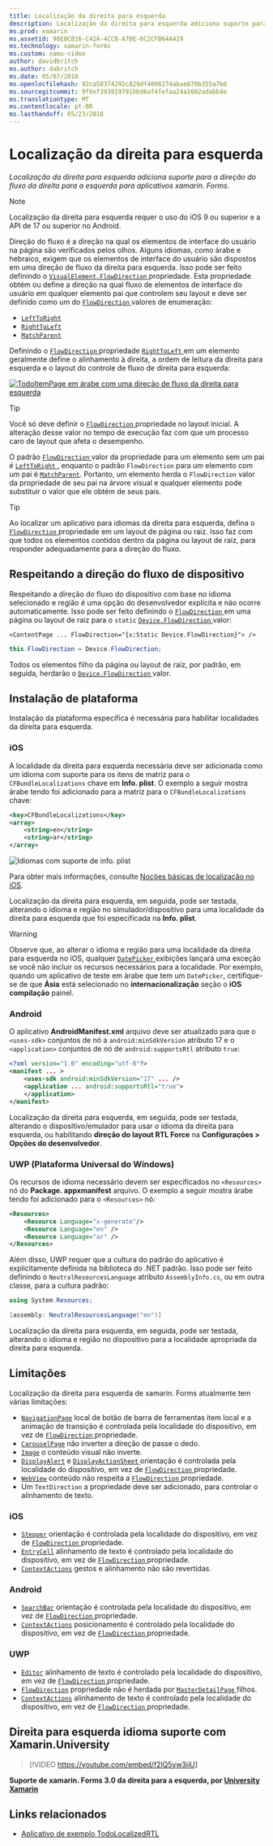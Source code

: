 ```yaml
---
title: Localização da direita para esquerda
description: Localização da direita para esquerda adiciona suporte para a direção do fluxo da direita para a esquerda para aplicativos xamarin. Forms.
ms.prod: xamarin
ms.assetid: 90E0CB16-C42A-4CC8-A70E-0C2CFB64A429
ms.technology: xamarin-forms
ms.custom: xamu-video
author: davidbritch
ms.author: dabritch
ms.date: 05/07/2018
ms.openlocfilehash: 92ca58374292c829df4098274abae870b355a7b0
ms.sourcegitcommit: 9f8e7393019791bbd6af4fefaa24a1602adabb4e
ms.translationtype: MT
ms.contentlocale: pt-BR
ms.lasthandoff: 05/23/2018
---
```

# <a name="right-to-left-localization"></a>Localização da direita para esquerda

_Localização da direita para esquerda adiciona suporte para a direção do fluxo da direita para a esquerda para aplicativos xamarin. Forms._

> [!NOTE]
> Localização da direita para esquerda requer o uso do iOS 9 ou superior e a API de 17 ou superior no Android.

Direção do fluxo é a direção na qual os elementos de interface do usuário na página são verificados pelos olhos. Alguns idiomas, como árabe e hebraico, exigem que os elementos de interface do usuário são dispostos em uma direção de fluxo da direita para esquerda. Isso pode ser feito definindo o [ `VisualElement.FlowDirection` ](xref:Xamarin.Forms.VisualElement.FlowDirection) propriedade. Esta propriedade obtém ou define a direção na qual fluxo de elementos de interface do usuário em qualquer elemento pai que controlem seu layout e deve ser definido como um do [ `FlowDirection` ](xref:Xamarin.Forms.FlowDirection) valores de enumeração:

- [`LeftToRight`](xref:Xamarin.Forms.FlowDirection.LeftToRight)
- [`RightToLeft`](xref:Xamarin.Forms.FlowDirection.RightToLeft)
- [`MatchParent`](xref:Xamarin.Forms.FlowDirection.MatchParent)

Definindo o [ `FlowDirection` ](xref:Xamarin.Forms.VisualElement.FlowDirection) propriedade [ `RightToLeft` ](xref:Xamarin.Forms.FlowDirection.RightToLeft) em um elemento geralmente define o alinhamento à direita, a ordem de leitura da direita para esquerda e o layout do controle de fluxo de direita para esquerda:

[![TodoItemPage em árabe com uma direção de fluxo da direita para esquerda](rtl-images/TodoItemPage-Arabic.png "TodoItemPage em árabe com uma direção de fluxo da direita para esquerda")](rtl-images/TodoItemPage-Arabic-Large.png#lightbox "TodoItemPage em árabe com uma direção de fluxo da direita para esquerda")

> [!TIP]
> Você só deve definir o [ `FlowDirection` ](xref:Xamarin.Forms.VisualElement.FlowDirection) propriedade no layout inicial. A alteração desse valor no tempo de execução faz com que um processo caro de layout que afeta o desempenho.

O padrão [ `FlowDirection` ](xref:Xamarin.Forms.VisualElement.FlowDirection) valor da propriedade para um elemento sem um pai é [ `LeftToRight` ](xref:Xamarin.Forms.FlowDirection.LeftToRight), enquanto o padrão `FlowDirection` para um elemento com um pai é [ `MatchParent`](xref:Xamarin.Forms.FlowDirection.MatchParent). Portanto, um elemento herda o `FlowDirection` valor da propriedade de seu pai na árvore visual e qualquer elemento pode substituir o valor que ele obtém de seus pais.

> [!TIP]
> Ao localizar um aplicativo para idiomas da direita para esquerda, defina o [ `FlowDirection` ](xref:Xamarin.Forms.VisualElement.FlowDirection) propriedade em um layout de página ou raiz. Isso faz com que todos os elementos contidos dentro da página ou layout de raiz, para responder adequadamente para a direção do fluxo.

## <a name="respecting-device-flow-direction"></a>Respeitando a direção do fluxo de dispositivo

Respeitando a direção do fluxo do dispositivo com base no idioma selecionado e região é uma opção do desenvolvedor explícita e não ocorre automaticamente. Isso pode ser feito definindo o [ `FlowDirection` ](xref:Xamarin.Forms.VisualElement.FlowDirection) em uma página ou layout de raiz para o `static` [ `Device.FlowDirection` ](xref:Xamarin.Forms.Device.FlowDirection) valor:

```xaml
<ContentPage ... FlowDirection="{x:Static Device.FlowDirection}"> />
```

```csharp
this.FlowDirection = Device.FlowDirection;
```

Todos os elementos filho da página ou layout de raiz, por padrão, em seguida, herdarão o [ `Device.FlowDirection` ](xref:Xamarin.Forms.Device.FlowDirection) valor.

## <a name="platform-setup"></a>Instalação de plataforma

Instalação da plataforma específica é necessária para habilitar localidades da direita para esquerda.

### <a name="ios"></a>iOS

A localidade da direita para esquerda necessária deve ser adicionada como um idioma com suporte para os itens de matriz para o `CFBundleLocalizations` chave em **Info. plist**. O exemplo a seguir mostra árabe tendo foi adicionado para a matriz para o `CFBundleLocalizations` chave:

```xml
<key>CFBundleLocalizations</key>
<array>
    <string>en</string>
    <string>ar</string>
</array>
```

![Idiomas com suporte de info. plist](rtl-images/ios-locales.png "Info. plist de idiomas com suporte")

Para obter mais informações, consulte [Noções básicas de localização no iOS](https://docs.microsoft.com/en-gb/xamarin/ios/app-fundamentals/localization/#localization-basics-in-ios).

Localização da direita para esquerda, em seguida, pode ser testada, alterando o idioma e região no simulador/dispositivo para uma localidade da direita para esquerda que foi especificada na **Info. plist**.

> [!WARNING]
> Observe que, ao alterar o idioma e região para uma localidade da direita para esquerda no iOS, qualquer [ `DatePicker` ](xref:Xamarin.Forms.DatePicker) exibições lançará uma exceção se você não incluir os recursos necessários para a localidade. Por exemplo, quando um aplicativo de teste em árabe que tem um `DatePicker`, certifique-se de que **Ásia** está selecionado no **internacionalização** seção o **iOS compilação** painel.

### <a name="android"></a>Android

O aplicativo **AndroidManifest.xml** arquivo deve ser atualizado para que o `<uses-sdk>` conjuntos de nó a `android:minSdkVersion` atributo 17 e o `<application>` conjuntos de nó de `android:supportsRtl` atributo `true`:

```xml
<?xml version="1.0" encoding="utf-8"?>
<manifest ... >
    <uses-sdk android:minSdkVersion="17" ... />
    <application ... android:supportsRtl="true">
    </application>
</manifest>
```

Localização da direita para esquerda, em seguida, pode ser testada, alterando o dispositivo/emulador para usar o idioma da direita para esquerda, ou habilitando **direção do layout RTL Force** na **Configurações > Opções do desenvolvedor**.

### <a name="universal-windows-platform-uwp"></a>UWP (Plataforma Universal do Windows)

Os recursos de idioma necessário devem ser especificados no `<Resources>` nó do **Package. appxmanifest** arquivo. O exemplo a seguir mostra árabe tendo foi adicionado para o `<Resources>` nó:

```xml
<Resources>
    <Resource Language="x-generate"/>
    <Resource Language="en" />
    <Resource Language="ar" />
</Resources>
```

Além disso, UWP requer que a cultura do padrão do aplicativo é explicitamente definida na biblioteca do .NET padrão. Isso pode ser feito definindo o `NeutralResourcesLanguage` atributo `AssemblyInfo.cs`, ou em outra classe, para a cultura padrão:

```csharp
using System.Resources;

[assembly: NeutralResourcesLanguage("en")]
```

Localização da direita para esquerda, em seguida, pode ser testada, alterando o idioma e região no dispositivo para a localidade apropriada da direita para esquerda.

## <a name="limitations"></a>Limitações

Localização da direita para esquerda de xamarin. Forms atualmente tem várias limitações:

- [`NavigationPage`](xref:Xamarin.Forms.NavigationPage) local de botão de barra de ferramentas item local e a animação de transição é controlada pela localidade do dispositivo, em vez de [ `FlowDirection` ](xref:Xamarin.Forms.VisualElement.FlowDirection) propriedade.
- [`CarouselPage`](xref:Xamarin.Forms.CarouselPage) não inverter a direção de passe o dedo.
- [`Image`](xref:Xamarin.Forms.Image) o conteúdo visual não inverte.
- [`DisplayAlert`](https://developer.xamarin.com/api/member/Xamarin.Forms.Page.DisplayAlert/p/System.String/System.String/System.String/) e [ `DisplayActionSheet` ](https://developer.xamarin.com/api/member/Xamarin.Forms.Page.DisplayActionSheet/p/System.String/System.String/System.String/System.String[]/) orientação é controlada pela localidade do dispositivo, em vez de [ `FlowDirection` ](xref:Xamarin.Forms.VisualElement.FlowDirection) propriedade.
- [`WebView`](xref:Xamarin.Forms.WebView) conteúdo não respeita a [ `FlowDirection` ](xref:Xamarin.Forms.VisualElement.FlowDirection) propriedade.
- Um `TextDirection` a propriedade deve ser adicionado, para controlar o alinhamento de texto.

### <a name="ios"></a>iOS

- [`Stepper`](xref:Xamarin.Forms.Stepper) orientação é controlada pela localidade do dispositivo, em vez de [ `FlowDirection` ](xref:Xamarin.Forms.VisualElement.FlowDirection) propriedade.
- [`EntryCell`](xref:Xamarin.Forms.EntryCell) alinhamento de texto é controlado pela localidade do dispositivo, em vez de [ `FlowDirection` ](xref:Xamarin.Forms.VisualElement.FlowDirection) propriedade.
- [`ContextActions`](xref:Xamarin.Forms.Cell.ContextActions) gestos e alinhamento não são revertidas.

### <a name="android"></a>Android

- [`SearchBar`](xref:Xamarin.Forms.SearchBar) orientação é controlada pela localidade do dispositivo, em vez de [ `FlowDirection` ](xref:Xamarin.Forms.VisualElement.FlowDirection) propriedade.
- [`ContextActions`](xref:Xamarin.Forms.Cell.ContextActions) posicionamento é controlado pela localidade do dispositivo, em vez de [ `FlowDirection` ](xref:Xamarin.Forms.VisualElement.FlowDirection) propriedade.

### <a name="uwp"></a>UWP

- [`Editor`](xref:Xamarin.Forms.Editor) alinhamento de texto é controlado pela localidade do dispositivo, em vez de [ `FlowDirection` ](xref:Xamarin.Forms.VisualElement.FlowDirection) propriedade.
- [`FlowDirection`](xref:Xamarin.Forms.VisualElement.FlowDirection) propriedade não é herdada por [ `MasterDetailPage` ](xref:Xamarin.Forms.MasterDetailPage) filhos.
- [`ContextActions`](xref:Xamarin.Forms.Cell.ContextActions) alinhamento de texto é controlado pela localidade do dispositivo, em vez de [ `FlowDirection` ](xref:Xamarin.Forms.VisualElement.FlowDirection) propriedade.

## <a name="right-to-left-language-support-with-xamarinuniversity"></a>Direita para esquerda idioma suporte com Xamarin.University

> [!VIDEO https://youtube.com/embed/f2lQ5yw3iiU]

**Suporte de xamarin. Forms 3.0 da direita para a esquerda, por [University Xamarin](https://university.xamarin.com/)**

## <a name="related-links"></a>Links relacionados

- [Aplicativo de exemplo TodoLocalizedRTL](https://developer.xamarin.com/samples/xamarin-forms/TodoLocalizedRTL/)
